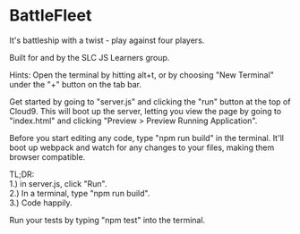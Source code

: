 # BattleFleet

It's battleship with a twist - play against four players.

Built for and by the SLC JS Learners group.

Hints:
Open the terminal by hitting alt+t, or by choosing
"New Terminal" under the "+" button on the tab bar.

Get started by going to "server.js" and clicking the "run" button at the top
of Cloud9. This will boot up the server, letting you view the page
by going to "index.html" and clicking "Preview > Preview Running Application".

Before you start editing any code, type "npm run build" in the terminal.
It'll boot up webpack and watch for any changes to your files, making them
browser compatible.

TL;DR:<br>
1.) in server.js, click "Run".<br>
2.) In a terminal, type "npm run build".<br>
3.) Code happily.


Run your tests by typing "npm test" into the terminal.